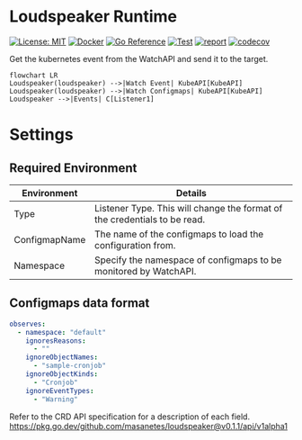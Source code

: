 # Loudspeaker Runtime

[![License: MIT](https://img.shields.io/badge/License-MIT-blue.svg)](https://opensource.org/licenses/MIT)
[![Docker](https://img.shields.io/docker/v/masanetes/loudspeaker-runtime/v0.1.0?color=blue&logo=docker)](https://hub.docker.com/repository/docker/masanetes/loudspeaker-runtime)
[![Go Reference](https://pkg.go.dev/badge/github.com/masanetes/loudspeaker-runtime.svg)](https://pkg.go.dev/github.com/masanetes/loudspeaker-runtime)
[![Test](https://github.com/masanetes/loudspeaker-runtime/actions/workflows/test.yaml/badge.svg)](https://github.com/masanetes/loudspeaker-runtime/actions/workflows/test.yaml)
[![report](https://goreportcard.com/badge/github.com/masanetes/loudspeaker-runtime)](https://goreportcard.com/report/github.com/masanetes/loudspeaker-runtime)
[![codecov](https://codecov.io/gh/masanetes/loudspeaker-runtime/branch/master/graph/badge.svg?token=9HT5CC8XDK)](https://codecov.io/gh/masanetes/loudspeaker-runtime)

Get the kubernetes event from the WatchAPI and send it to the target.

```mermaid
flowchart LR
Loudspeaker(loudspeaker) -->|Watch Event| KubeAPI[KubeAPI]  
Loudspeaker(loudspeaker) -->|Watch Configmaps| KubeAPI[KubeAPI]  
Loudspeaker -->|Events| C[Listener1]
```

# Settings

## Required Environment

|Environment|Details|
|-|-|
|Type|Listener Type. This will change the format of the credentials to be read.|
|ConfigmapName|The name of the configmaps to load the configuration from.|
|Namespace|Specify the namespace of configmaps to be monitored by WatchAPI.|

## Configmaps data format

```yaml
observes:
  - namespace: "default"
    ignoresReasons:
      - ""
    ignoreObjectNames: 
      - "sample-cronjob"
    ignoreObjectKinds:
      - "Cronjob"
    ignoreEventTypes:
      - "Warning"
```

Refer to the CRD API specification for a description of each field.
https://pkg.go.dev/github.com/masanetes/loudspeaker@v0.1.1/api/v1alpha1
